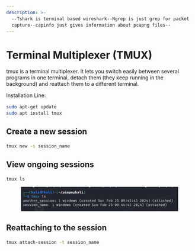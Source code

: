 ```yaml
---
description: >-
  --Tshark is terminal based wireshark--Ngrep is just grep for packet
  capture--capinfo just gives information about pcapng files--
---
```


# Terminal Multiplexer (TMUX)

tmux is a terminal multiplexer. It lets you switch easily between several programs in one terminal, detach them (they keep running in the background) and reattach them to a different terminal.

Installation Line:

```bash
sudo apt-get update
sudo apt install tmux
```

## Create a new session

```bash
tmux new -s session_name
```

## View ongoing sessions

```bash
tmux ls
```

<figure><img src="../.gitbook/assets/image (3) (1) (1) (1).png" alt=""><figcaption></figcaption></figure>

## Reattaching to the session

```bash
tmux attach-session -t session_name
```
